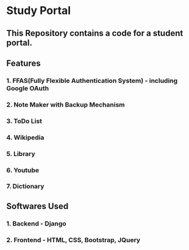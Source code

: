 # Study Portal
## This Repository contains a code for a student portal.
## Features
### 1. FFAS(Fully Flexible Authentication System) - including Google OAuth
### 2. Note Maker with Backup Mechanism
### 3. ToDo List
### 4. Wikipedia
### 5. Library
### 6. Youtube
### 7. Dictionary
## Softwares Used
### 1. Backend - Django
### 2. Frontend - HTML, CSS, Bootstrap, JQuery
